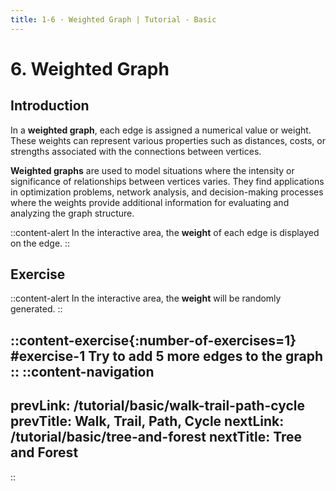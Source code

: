 ```yaml
---
title: 1-6 · Weighted Graph | Tutorial - Basic
---
```


# 6. Weighted Graph

## Introduction
In a **weighted graph**, each edge is assigned a numerical value or weight. These weights can represent various properties such as distances, costs, or strengths associated with the connections between vertices. 

**Weighted graphs** are used to model situations where the intensity or significance of relationships between vertices varies. They find applications in optimization problems, network analysis, and decision-making processes where the weights provide additional information for evaluating and analyzing the graph structure.

::content-alert
In the interactive area, the **weight** of each edge is displayed on the edge.
::

## Exercise

::content-alert
In the interactive area, the **weight** will be randomly generated.
::

::content-exercise{:number-of-exercises=1}
#exercise-1
Try to add 5 more edges to the graph
::
::content-navigation
---
prevLink: /tutorial/basic/walk-trail-path-cycle
prevTitle: Walk, Trail, Path, Cycle
nextLink: /tutorial/basic/tree-and-forest
nextTitle: Tree and Forest
---
::
